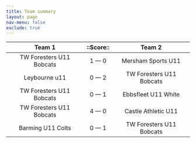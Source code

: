 ```yaml
---
title: Team summary
layout: page
nav-menu: false
exclude: true
---
```




|          Team 1          |  ::Score::  |          Team 2          |
|:------------------------:|:-----------:|:------------------------:|
| TW Foresters U11 Bobcats | 1 &mdash; 0 |    Mersham Sports U11    |
|      Leybourne u11       | 0 &mdash; 2 | TW Foresters U11 Bobcats |
| TW Foresters U11 Bobcats | 0 &mdash; 1 |   Ebbsfleet U11 White    |
| TW Foresters U11 Bobcats | 4 &mdash; 0 |   Castle Athletic U11    |
|    Barming U11 Colts     | 0 &mdash; 1 | TW Foresters U11 Bobcats |

 <br /><br /><br />